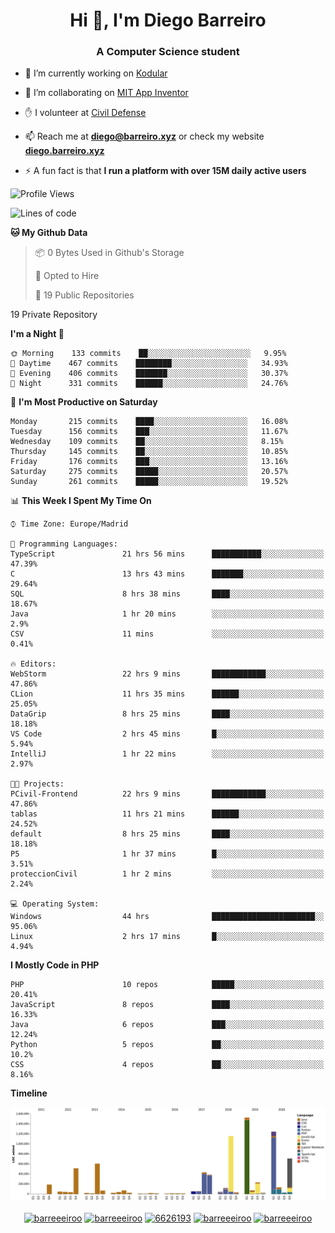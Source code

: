 <h1 align="center">Hi 👋, I'm Diego Barreiro</h1>
<h3 align="center">A Computer Science student</h3>

- 🔭 I’m currently working on [Kodular](https://www.kodular.io)

- 👯 I’m collaborating on [MIT App Inventor](https://github.com/mit-cml/appinventor-sources)

- ✋ I volunteer at [Civil Defense](https://proteccioncivil.sdc.gal)

- 📫 Reach me at **diego@barreiro.xyz** or check my website **[diego.barreiro.xyz](https://diego.barreiro.xyz)**

- ⚡ A fun fact is that **I run a platform with over 15M daily active users**

<!--START_SECTION:waka-->
![Profile Views](http://img.shields.io/badge/Profile%20Views-11-blue)

![Lines of code](https://img.shields.io/badge/From%20Hello%20World%20I%27ve%20Written-21.5%20million%20lines%20of%20code-blue)

**🐱 My Github Data** 

> 📦 0 Bytes Used in Github's Storage 
 > 
> 💼 Opted to Hire
 > 
> 📜 19 Public Repositories 
 > 
19 Private Repository 
 > 
**I'm a Night 🦉** 

```text
🌞 Morning    133 commits    ██░░░░░░░░░░░░░░░░░░░░░░░   9.95% 
🌆 Daytime    467 commits    ████████░░░░░░░░░░░░░░░░░   34.93% 
🌃 Evening    406 commits    ███████░░░░░░░░░░░░░░░░░░   30.37% 
🌙 Night      331 commits    ██████░░░░░░░░░░░░░░░░░░░   24.76%

```
📅 **I'm Most Productive on Saturday** 

```text
Monday       215 commits    ████░░░░░░░░░░░░░░░░░░░░░   16.08% 
Tuesday      156 commits    ███░░░░░░░░░░░░░░░░░░░░░░   11.67% 
Wednesday    109 commits    ██░░░░░░░░░░░░░░░░░░░░░░░   8.15% 
Thursday     145 commits    ██░░░░░░░░░░░░░░░░░░░░░░░   10.85% 
Friday       176 commits    ███░░░░░░░░░░░░░░░░░░░░░░   13.16% 
Saturday     275 commits    █████░░░░░░░░░░░░░░░░░░░░   20.57% 
Sunday       261 commits    █████░░░░░░░░░░░░░░░░░░░░   19.52%

```


📊 **This Week I Spent My Time On** 

```text
⌚︎ Time Zone: Europe/Madrid

💬 Programming Languages: 
TypeScript               21 hrs 56 mins      ███████████░░░░░░░░░░░░░░   47.39% 
C                        13 hrs 43 mins      ███████░░░░░░░░░░░░░░░░░░   29.64% 
SQL                      8 hrs 38 mins       ████░░░░░░░░░░░░░░░░░░░░░   18.67% 
Java                     1 hr 20 mins        ░░░░░░░░░░░░░░░░░░░░░░░░░   2.9% 
CSV                      11 mins             ░░░░░░░░░░░░░░░░░░░░░░░░░   0.41%

🔥 Editors: 
WebStorm                 22 hrs 9 mins       ████████████░░░░░░░░░░░░░   47.86% 
CLion                    11 hrs 35 mins      ██████░░░░░░░░░░░░░░░░░░░   25.05% 
DataGrip                 8 hrs 25 mins       ████░░░░░░░░░░░░░░░░░░░░░   18.18% 
VS Code                  2 hrs 45 mins       █░░░░░░░░░░░░░░░░░░░░░░░░   5.94% 
IntelliJ                 1 hr 22 mins        ░░░░░░░░░░░░░░░░░░░░░░░░░   2.97%

🐱‍💻 Projects: 
PCivil-Frontend          22 hrs 9 mins       ████████████░░░░░░░░░░░░░   47.86% 
tablas                   11 hrs 21 mins      ██████░░░░░░░░░░░░░░░░░░░   24.52% 
default                  8 hrs 25 mins       ████░░░░░░░░░░░░░░░░░░░░░   18.18% 
P5                       1 hr 37 mins        █░░░░░░░░░░░░░░░░░░░░░░░░   3.51% 
proteccionCivil          1 hr 2 mins         ░░░░░░░░░░░░░░░░░░░░░░░░░   2.24%

💻 Operating System: 
Windows                  44 hrs              ███████████████████████░░   95.06% 
Linux                    2 hrs 17 mins       █░░░░░░░░░░░░░░░░░░░░░░░░   4.94%

```

**I Mostly Code in PHP** 

```text
PHP                      10 repos            █████░░░░░░░░░░░░░░░░░░░░   20.41% 
JavaScript               8 repos             ████░░░░░░░░░░░░░░░░░░░░░   16.33% 
Java                     6 repos             ███░░░░░░░░░░░░░░░░░░░░░░   12.24% 
Python                   5 repos             ██░░░░░░░░░░░░░░░░░░░░░░░   10.2% 
CSS                      4 repos             ██░░░░░░░░░░░░░░░░░░░░░░░   8.16%

```


**Timeline**

![Chart not found](https://raw.githubusercontent.com/barreeeiroo/barreeeiroo/master/charts/bar_graph.png) 


<!--END_SECTION:waka-->

<p align="center">
<a href="https://twitter.com/barreeeiroo" target="blank"><img align="center" src="https://cdn.jsdelivr.net/npm/simple-icons@3.0.1/icons/twitter.svg" alt="barreeeiroo" height="20" width="20" /></a>
<a href="https://linkedin.com/in/barreeeiroo" target="blank"><img align="center" src="https://cdn.jsdelivr.net/npm/simple-icons@3.0.1/icons/linkedin.svg" alt="barreeeiroo" height="20" width="20" /></a>
<a href="https://stackoverflow.com/users/6626193" target="blank"><img align="center" src="https://cdn.jsdelivr.net/npm/simple-icons@3.0.1/icons/stackoverflow.svg" alt="6626193" height="20" width="20" /></a>
<a href="https://fb.com/barreeeiroo" target="blank"><img align="center" src="https://cdn.jsdelivr.net/npm/simple-icons@3.0.1/icons/facebook.svg" alt="barreeeiroo" height="20" width="20" /></a>
<a href="https://instagram.com/barreeeiroo" target="blank"><img align="center" src="https://cdn.jsdelivr.net/npm/simple-icons@3.0.1/icons/instagram.svg" alt="barreeeiroo" height="20" width="20" /></a>
</p>
